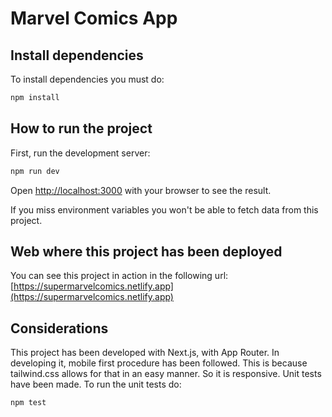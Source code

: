 # Marvel Comics App

## Install dependencies

To install dependencies you must do:

```bash
npm install
```

## How to run the project

First, run the development server:

```bash
npm run dev
```

Open [http://localhost:3000](http://localhost:3000) with your browser to see the result.

If you miss environment variables you won't be able to fetch data from this project.

## Web where this project has been deployed

You can see this project in action in the following url: [https://supermarvelcomics.netlify.app](https://supermarvelcomics.netlify.app)

## Considerations

This project has been developed with Next.js, with App Router. In developing it, mobile first procedure has been followed. This is because tailwind.css allows for that in an easy manner. So it is responsive. Unit tests have been made. To run the unit tests do:

```bash
npm test
```
